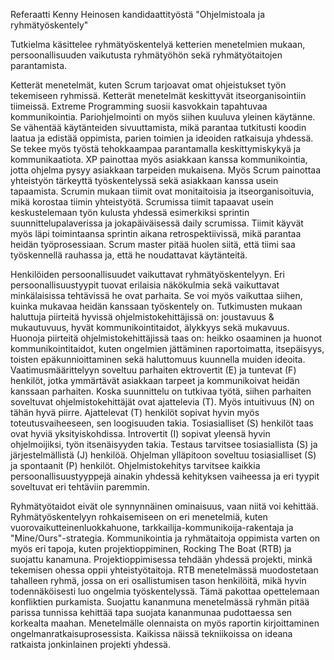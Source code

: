 Referaatti Kenny Heinosen kandidaattityöstä "Ohjelmistoala ja ryhmätyöskentely"

Tutkielma käsittelee ryhmätyöskentelyä ketterien menetelmien mukaan, persoonallisuuden vaikutusta ryhmätyöhön sekä 
ryhmätyötaitojen parantamista.

Ketterät menetelmät, kuten Scrum tarjoavat omat ohjeistukset työn tekemiseen ryhmissä. Ketterät menetelmät keskittyvät 
itseorganisointiin tiimeissä. Extreme Programming suosii kasvokkain tapahtuvaa kommunikointia. Pariohjelmointi on myös 
siihen kuuluva yleinen käytänne. Se vähentää käytänteiden sivuuttamista, mikä parantaa tutkitusti koodin laatua ja edistää 
oppimista, parien toimien ja ideoiden ratkaisuja yhdessä. Se tekee myös työstä tehokkaampaa parantamalla keskittymiskykyä 
ja kommunikaatiota. XP painottaa myös asiakkaan kanssa kommunikointia, jotta ohjelma pysyy asiakkaan tarpeiden mukaisena.
Myös Scrum painottaa yhteistyön tärkeyttä työskentelyssä sekä asiakkaan kanssa usein tapaamista. Scrumin mukaan tiimit 
ovat monitaitoisia ja itseorganisoituvia, mikä korostaa tiimin yhteistyötä. Scrumissa tiimit tapaavat usein keskustelemaan 
työn kulusta yhdessä esimerkiksi sprintin suunnittelupalaverissa ja jokapäiväisessä daily scrumissa. Tiimit käyvät myös 
läpi toimintaansa sprintin aikana retrospektiivissä, mikä parantaa heidän työprosessiaan. Scrum master pitää huolen siitä, 
että tiimi saa työskennellä rauhassa ja, että he noudattavat käytänteitä.

Henkilöiden persoonallisuudet vaikuttavat ryhmätyöskentelyyn. Eri persoonallisuustyypit tuovat erilaisia näkökulmia sekä 
vaikuttavat minkälaisissa tehtävissä he ovat parhaita. Se voi myös vaikuttaa siihen, kuinka mukavaa heidän kanssaan 
työskentely on. Tutkimusten mukaan haluttuja piirteitä hyvissä ohjelmistokehittäjissä on: joustavuus & mukautuvuus, hyvät 
kommunikointitaidot, älykkyys sekä mukavuus. Huonoja piirteitä ohjelmistokehittäjissä taas on: heikko osaaminen ja huonot 
kommunikointitaidot, kuten ongelmien jättäminen raportoimatta, itsepäisyys, toisten epäkunnioittaminen sekä haluttomuus 
kuunnella muiden ideoita. Vaatimusmäärittelyyn soveltuu parhaiten ektrovertit (E) ja tuntevat (F) henkilöt, jotka ymmärtävät 
asiakkaan tarpeet ja kommunikoivat heidän kanssaan parhaiten. Koska suunnittelu on tutkivaa työtä, siihen parhaiten 
soveltuvat ohjelmistokehittäjät ovat ajattelevia (T). Myös intuitivuus (N) on tähän hyvä piirre. Ajattelevat (T) henkilöt 
sopivat hyvin myös toteutusvaiheeseen, sen loogisuuden takia. Tosiasialliset (S) henkilöt taas ovat hyviä yksityiskohdissa.
Introvertit (I) sopivat yleensä hyvin ohjelmoijiksi, työn itsenäisyyden takia. Testaus tarvitsee tosiasiallista (S) ja 
järjestelmällistä (J) henkilöä. Ohjelman ylläpitoon soveltuu tosiasialliset (S) ja spontaanit (P) henkilöt. Ohjelmistokehitys
tarvitsee kaikkia persoonallisuustyyppejä ainakin yhdessä kehityksen vaiheessa ja eri tyypit soveltuvat eri tehtäviin paremmin.

Ryhmätyötaidot eivät ole synnynnäinen ominaisuus, vaan niitä voi kehittää. Ryhmätyöskentelyyn rohkaisemiseen on eri menetelmiä, 
kuten vuorovaikutteinenluokkahuone, tarkkailija-kommunikoija-rakentaja ja "Mine/Ours"-strategia. Kommunikointia ja ryhmätaitoja 
oppimista varten on myös eri tapoja, kuten projektioppiminen, Rocking The Boat (RTB) ja suojattu kanamuna. Projektioppimisessa 
tehdään yhdessä projekti, minkä tekemisen ohessa oppii yhteistyötaitoja. RTB menetelmässä muodostetaan tahalleen ryhmä, jossa 
on eri osallistumisen tason henkilöitä, mikä hyvin todennäköisesti luo ongelmia työskentelyssä. Tämä pakottaa opettelemaan 
konfliktien purkamista. Suojattu kananmuna menetelmässä ryhmän pitää parissa tunnissa kehittää tapa suojata kananmunaa 
pudottaessa sen korkealta maahan. Menetelmälle olennaista on myös raportin kirjoittaminen ongelmanratkaisuprosessista. 
Kaikissa näissä tekniikoissa on ideana ratkaista jonkinlainen projekti yhdessä.


